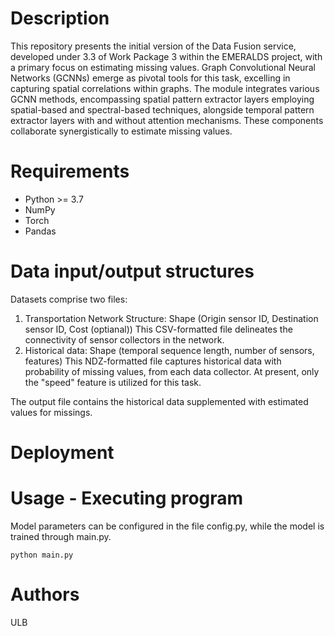 # Description
This repository presents the initial version of the Data Fusion service, developed under 3.3 of Work Package 3 within the EMERALDS project, with a primary focus on estimating missing values. Graph Convolutional Neural Networks (GCNNs) emerge as pivotal tools for this task, excelling in capturing spatial correlations within graphs. The module integrates various GCNN methods, encompassing spatial pattern extractor layers employing spatial-based and spectral-based techniques, alongside temporal pattern extractor layers with and without attention mechanisms. These components collaborate synergistically to estimate missing values.

# Requirements
- Python >= 3.7
- NumPy
- Torch
- Pandas

# Data input/output structures 
Datasets comprise two files:
1. Transportation Network Structure:
   Shape (Origin sensor ID, Destination sensor ID, Cost (optianal))
   This CSV-formatted file delineates the connectivity of sensor collectors in the network.
2. Historical data:
   Shape (temporal sequence length, number of sensors, features)
   This NDZ-formatted file captures historical data with probability of missing values, from each data collector. At present, only the "speed" feature is utilized for this task.

The output file contains the historical data supplemented with estimated values for missings. 

# Deployment


# Usage - Executing program
Model parameters can be configured in the file config.py, while the model is trained through main.py.

```
python main.py
```

# Authors
ULB
